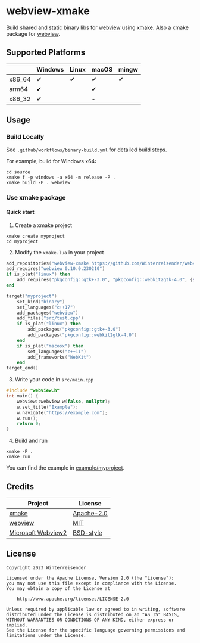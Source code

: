 # webview-xmake

Build shared and static binary libs for [webview](https://github.com/webview/webview) using [xmake](https://xmake.io). Also a xmake package for [webview](https://github.com/webview/webview).

## Supported Platforms

|        | Windows | Linux | macOS | mingw |
| ------ | ------- | ----- | ----- | ----- |
| x86_64 | ✔      | ✔    | ✔    | ✔    |
| arm64  | ✔      |       |  ✔   |       |
| x86_32 | ✔      |       | -     |       |

## Usage

### Build Locally

See `.github/workflows/binary-build.yml` for detailed build steps.

For example, build for Windows x64:

```shell
cd source
xmake f -p windows -a x64 -m release -P .
xmake build -P . webview
```

### Use xmake package

#### Quick start

1. Create a xmake project

```shell
xmake create myproject
cd myproject
```

2. Modify the `xmake.lua` in your project

```lua
add_repositories("webview-xmake https://github.com/Winterreisender/webview-xmake.git")
add_requires("webview 0.10.0.230210")
if is_plat("linux") then
    add_requires("pkgconfig::gtk+-3.0", "pkgconfig::webkit2gtk-4.0", {system = true})
end

target("myproject")
    set_kind("binary")
    set_languages("c++17")
    add_packages("webview")
    add_files("src/test.cpp")
    if is_plat("linux") then
        add_packages("pkgconfig::gtk+-3.0")
        add_packages("pkgconfig::webkit2gtk-4.0")
    end
    if is_plat("macosx") then
        set_languages("c++11")
        add_frameworks("WebKit")
    end
target_end()
```

3. Write your code in `src/main.cpp`

```c++
#include "webview.h"
int main() {
    webview::webview w(false, nullptr);
    w.set_title("Example");
    w.navigate("https://example.com");
    w.run();
    return 0;
}
```

4. Build and run

```shell
xmake -P .
xmake run
```

You can find the example in [example/myproject](example/myproject).

## Credits

| Project                                                                   | License                                                                             |
| ------------------------------------------------------------------------- | ----------------------------------------------------------------------------------- |
| [xmake](https://xmake.io)                                                    | [Apache-2.0](https://github.com/xmake-io/xmake/blob/master/LICENSE.md)                 |
| [webview](https://github.com/webview/webview)                                | [MIT](https://github.com/webview/webview/blob/master/LICENSE)                          |
| [Microsoft Webview2](https://www.nuget.org/packages/Microsoft.Web.WebView2/) | [BSD-style](https://www.nuget.org/packages/Microsoft.Web.WebView2/1.0.1245.22/License) |

## License

```
Copyright 2023 Winterreisender

Licensed under the Apache License, Version 2.0 (the "License");
you may not use this file except in compliance with the License.
You may obtain a copy of the License at

    http://www.apache.org/licenses/LICENSE-2.0

Unless required by applicable law or agreed to in writing, software
distributed under the License is distributed on an "AS IS" BASIS,
WITHOUT WARRANTIES OR CONDITIONS OF ANY KIND, either express or implied.
See the License for the specific language governing permissions and
limitations under the License.
```
